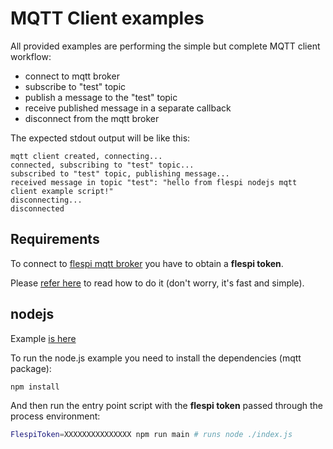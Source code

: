 # MQTT Client examples

All provided examples are performing the simple but complete MQTT client workflow:

* connect to mqtt broker
* subscribe to "test" topic
* publish a message to the "test" topic
* receive published message in a separate callback
* disconnect from the mqtt broker

The expected stdout output will be like this:

```
mqtt client created, connecting...
connected, subscribing to "test" topic...
subscribed to "test" topic, publishing message...
received message in topic "test": "hello from flespi nodejs mqtt client example script!"
disconnecting...
disconnected
```

## Requirements

To connect to [flespi mqtt broker](https://flespi.com/mqtt-broker) you have to obtain a **flespi token**.

Please [refer here](https://flespi.com/kb/tokens-access-keys-to-flespi-platform) to read how to do it (don't worry, it's fast and simple).

## nodejs

Example [is here](./nodejs/)

To run the node.js example you need to install the dependencies (mqtt package):

```sh
npm install
```

And then run the entry point script with the **flespi token** passed through the process environment:

```sh
FlespiToken=XXXXXXXXXXXXXXX npm run main # runs node ./index.js
```
